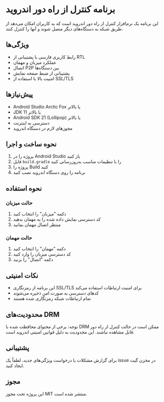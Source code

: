 # برنامه کنترل از راه دور اندروید

این برنامه یک نرم‌افزار کنترل از راه دور اندروید است که به کاربران امکان می‌دهد از طریق شبکه به دستگاه‌های دیگر متصل شوند و آنها را کنترل کنند.

## ویژگی‌ها

- رابط کاربری فارسی با پشتیبانی از RTL
- عملکرد میزبان و مهمان
- اتصال P2P بین دستگاه‌ها
- پشتیبانی از ضبط صفحه نمایش
- امنیت بالا با استفاده از SSL/TLS

## پیش‌نیازها

- Android Studio Arctic Fox یا بالاتر
- JDK 11 یا بالاتر
- Android SDK 21 (Lollipop) یا بالاتر
- دسترسی به اینترنت
- مجوزهای لازم در دستگاه اندروید

## نحوه ساخت و اجرا

1. پروژه را در Android Studio باز کنید
2. فایل `build.gradle` را با تنظیمات مناسب به‌روزرسانی کنید
3. پروژه را Build کنید
4. برنامه را روی دستگاه اندروید نصب کنید

## نحوه استفاده

### حالت میزبان
1. دکمه "میزبان" را انتخاب کنید
2. کد دسترسی نمایش داده شده را به مهمان بدهید
3. منتظر اتصال مهمان بمانید

### حالت مهمان
1. دکمه "مهمان" را انتخاب کنید
2. کد دسترسی میزبان را وارد کنید
3. دکمه "اتصال" را بزنید

## نکات امنیتی

- این برنامه از رمزنگاری SSL/TLS برای امنیت ارتباطات استفاده می‌کند
- کدهای دسترسی به صورت امن ذخیره می‌شوند
- تمام ارتباطات شبکه رمزنگاری شده هستند

## محدودیت‌های DRM

توجه: برخی از محتوای محافظت شده با DRM ممکن است در حالت کنترل از راه دور قابل مشاهده نباشند. این محدودیت به دلیل قوانین امنیتی اندروید است.

## پشتیبانی

برای گزارش مشکلات یا درخواست ویژگی‌های جدید، لطفاً یک issue در مخزن گیت ایجاد کنید.

## مجوز

این پروژه تحت مجوز MIT منتشر شده است. 